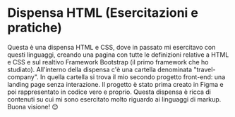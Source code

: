 
# Dispensa HTML (Esercitazioni e pratiche)

Questa è una dispensa HTML e CSS, dove in passato mi esercitavo con questi linguaggi, creando una pagina con tutte le definizioni relative a HTML e CSS e sul realtivo Framework Bootstrap (il primo framework che ho studiato). All'interno della dispensa c'è una cartella denominata "travel-company". In quella cartella si trova il mio secondo progetto front-end: una landing page senza interazione. Il progetto è stato prima creato in Figma e poi rappresentato in codice vero e proprio. Questa dispensa è ricca di contenuti su cui mi sono esercitato molto riguardo ai linguaggi di markup. Buona visione! 😊